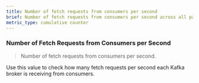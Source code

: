 ```yaml
---
title: Number of fetch requests from consumers per second
brief: Number of fetch requests from consumers per second across all partitions
metric_type: cumulative counter
---
```

### Number of Fetch Requests from Consumers per Second

> Number of fetch requests from consumers per second.

Use this value to check how many fetch requests per second each Kafka broker is receiving from consumers.
